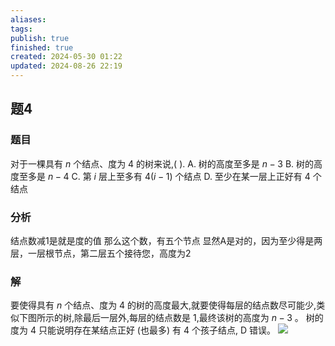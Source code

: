 ```yaml
---
aliases: 
tags: 
publish: true
finished: true
created: 2024-05-30 01:22
updated: 2024-08-26 22:19
---
```

## 题4
### 题目
对于一棵具有 $n$ 个结点、度为 4 的树来说,( ).
A. 树的高度至多是 $n - 3$ 
B. 树的高度至多是 $n - 4$
C. 第 $i$ 层上至多有 $4( {i - 1})$ 个结点 
D. 至少在某一层上正好有 4 个结点
### 分析
结点数减1是就是度的值
那么这个数，有五个节点
显然A是对的，因为至少得是两层，一层根节点，第二层五个接待您，高度为2
### 解
要使得具有 $n$ 个结点、度为 4 的树的高度最大,就要使得每层的结点数尽可能少,类似下图所示的树,除最后一层外,每层的结点数是 1,最终该树的高度为 $n - 3$ 。
树的度为 4 只能说明存在某结点正好 (也最多) 有 4 个孩子结点, D 错误。
![](https://img.hwenyi.live/202408262330976.webp)